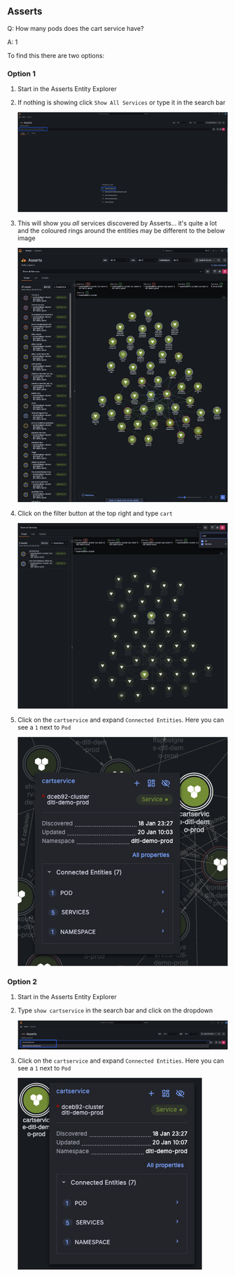 ## Asserts
Q: How many pods does the cart service have?

A: 1

To find this there are two options:

### Option 1
1. Start in the Asserts Entity Explorer
1. If nothing is showing click `Show All Services` or type it in the search bar

    ![workload](/images/breakout_2/1.3-asserts-1.png)

1. This will show you *all* services discovered by Asserts... it's quite a lot and the coloured rings around the entities may be different to the below image

    ![allentities](/images/breakout_2/1.3-asserts-2.png)

1. Click on the filter button at the top right and type `cart`

    ![allentities](/images/breakout_2/1.3-asserts-3.png)

1. Click on the `cartservice` and expand `Connected Entities`. Here you can see a `1` next to `Pod`

    ![allentities](/images/breakout_2/1.3-asserts-6.png)

### Option 2
1. Start in the Asserts Entity Explorer
1. Type `show cartservice` in the search bar and click on the dropdown

    ![workload](/images/breakout_2/1.3-asserts-5.png)

1. Click on the `cartservice` and expand `Connected Entities`. Here you can see a `1` next to `Pod`

    ![allentities](/images/breakout_2/1.3-asserts-7.png)

